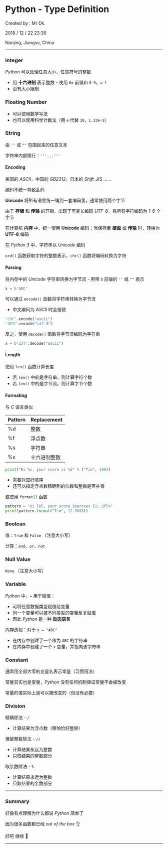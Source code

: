 # Python - Type Definition

Created by : Mr Dk.

2018 / 12 / 22 23:36

Nanjing, Jiangsu, China

---

### Integer

_Python_ 可以处理任意大小、任意符号的整数

* 用 __十六进制__ 表示整数 - 使用 `0x` 前缀和 `0-9`，`a-f` 
* 没有大小限制

### Floating Number

* 可以使用数学写法
* 也可以使用科学计数法（用 `e` 代替 `10`，`1.23e-5`）

### String

由 `''` 或 `""` 包围起来的任意文本

字符串内部换行：`'''...'''`

#### Encoding

美国的 _ASCII_，中国的 _GB2312_，日本的 _Shift_JIS_ ......

编码不统一导致乱码

__Unicode__ 将所有语言统一编到一套编码里，通常使用两个字节

由于 __存储__ 和 __传输__ 的开销，出现了可变长编码 _UTF-8_，将所有字符编码为 _1-6_ 个字节

在计算机 __内存__ 中，统一使用 __Unicode__ 编码；当保存至 __硬盘__ 或 __传输__ 时，转换为 __UTF-8__ 编码

在 _Python 3_ 中，字符串以 _Unicode_ 编码

`ord()` 函数获取字符的整数表示，`chr()` 函数将编码转换为字符

#### Parsing

将内存中的 _Unicode_ 字符串转换为字节流 - 用带 `b` 前缀的 `''` 或 `""` 表示

```python
x = b'ABC'
```

可以通过 `encode()` 函数将字符串转换为字节流

* 中文编码为 _ASCII_ 时会报错

```python
"CBC".encode("ascii")
"喇叭".encode("utf-8")
```

反之，使用 `decode()` 函数将字节流编码为字符串

```python
x = b'ZJT'.decode("ascii")
```

#### Length

使用 `len()` 函数计算长度

* 若 `len()` 中的是字符串，则计算字符个数
* 若 `len()` 中的是字节流，则计算字节个数

#### Formating

与 _C_ 语言类似

| Pattern | Replacement  |
| ------- | ------------ |
| %d      | 整数         |
| %f      | 浮点数       |
| %s      | 字符串       |
| %x      | 十六进制整数 |

```python
print("Hi %s, your score is %d" % ("Tim", 100))
```

* 需要对应好顺序
* 还可以指定浮点数精确到的位数和整数是否补零

或使用 `format()` 函数

```python
pattern = "Hi {0}, your score improves {1:.2f}%"
print(pattern.format("Tim", 12.5688))
```

### Boolean

值：`True` 和 `False` （注意大小写）

计算：`and`、`or`、`not`

### Null Value

`None` （注意大小写）

### Variable

_Python_ 中，`=` 用于赋值：

* 可将任意数据类型赋值给变量
* 同一个变量可以被不同类型的变量反复赋值
* 因此 _Python_ 是一种 __动态语言__

内存透视：对于 `x = "ABC"`

* 在内存中创建了一个值为 `ABC` 的字符串
* 在内存中创建了一个 `x` 变量，并指向该字符串

### Constant

通常用全部大写的变量名表示常量（习惯用法）

常量其实也是变量，_Python_ 没有任何机制保证常量不会被改变

常量的值实际上是可以被改变的（但没有必要）

### Division

精确除法 - `/`

* 计算结果为浮点数（哪怕恰好整除）

保留整数除法 - `//`

* 计算结果永远为整数
* 只取结果的整数部分

取余数除法 - `%`

* 计算结果永远为整数
* 只取结果的余数部分

---

### Summary

好像有点理解为什么都说 _Python_ 简单了

因为很多函数都已经 _out of the box_ :ok_hand:

好吧 继续 :muscle:

---

